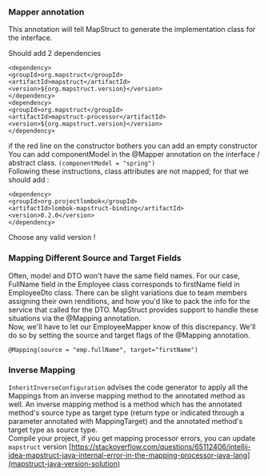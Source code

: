 ### Mapper annotation

This annotation will tell MapStruct to generate the implementation class for the interface.



Should add 2 dependencies <br/>
```
<dependency>
<groupId>org.mapstruct</groupId>
<artifactId>mapstruct</artifactId>
<version>${org.mapstruct.version}</version>
</dependency>
<dependency>
<groupId>org.mapstruct</groupId>
<artifactId>mapstruct-processor</artifactId>
<version>${org.mapstruct.version}</version>
</dependency>
```
if the red line on the constructor bothers you can add an empty constructor
You can add componentModel in the @Mapper annotation on the interface / abstract class.
`(componentModel = "spring")` <br/>
Following these instructions, class attributes are not mapped; for that we should add : <br/>
```
<dependency>
<groupId>org.projectlombok</groupId>
<artifactId>lombok-mapstruct-binding</artifactId>
<version>0.2.0</version>
</dependency>
``` 
Choose any valid version  !
### Mapping Different Source and Target Fields
Often, model and DTO won't have the same field names. For our case, FullName field in the Employee class corresponds to firstName field in EmployeeDto class.
There can be slight variations due to team members assigning their own renditions, and how you'd like to pack the info for the service that called for the DTO.
MapStruct provides support to handle these situations via the @Mapping annotation. <br/>
Now, we'll have to let our EmployeeMapper know of this discrepancy. We'll do so by setting the source and target flags of the @Mapping annotation.
```
@Mapping(source = "emp.fullName", target="firstName")
```

### Inverse Mapping 
`InheritInverseConfiguration` advises the code generator to apply all the Mappings from an inverse mapping method to the annotated method as well. 
An inverse mapping method is a method which has the annotated method's source type as target type (return type or indicated through a parameter annotated with MappingTarget) and the annotated method's target type as source type.  <br/>
Compile your project, if you get mapping processor errors, you can update `mapstruct` version
[https://stackoverflow.com/questions/65112406/intellij-idea-mapstruct-java-internal-error-in-the-mapping-processor-java-lang](mapstruct-java-version-solution)